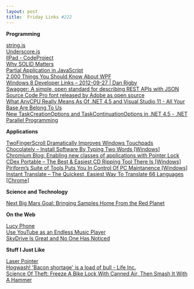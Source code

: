 ```yaml
---
layout: post
title:  Friday Links #222
---
```

**Programming**

[string.js](http://stringjs.com/)   
[Underscore.js](http://underscorejs.org/#changelog)   
[IlPad - CodeProject](http://www.codeproject.com/Articles/463528/IlPad)   
[Why SOLID Matters](http://blogs.telerik.com/blogs/posts/12-09-25/why-solid-matters.aspx)   
[Partial Application in JavaScript](http://benalman.com/news/2012/09/partial-application-in-javascript/)   
[2,000 Things You Should Know About WPF](http://wpf.2000things.com/)   
[Windows 8 Developer Links – 2012-09-27 | Dan Rigby](http://danrigby.com/2012/09/26/windows-8-developer-links-2012-09-27/)   
[Swagger: A simple, open standard for describing REST APIs with JSON](http://swagger.wordnik.com/)   
[Source Code Pro font released by Adobe as open source](http://coolthingoftheday.blogspot.co.uk/2012/09/insert-required-source-code-font-with.html)   
[What AnyCPU Really Means As Of .NET 4.5 and Visual Studio 11 - All Your Base Are Belong To Us](http://blogs.microsoft.co.il/blogs/sasha/archive/2012/04/04/what-anycpu-really-means-as-of-net-4-5-and-visual-studio-11.aspx)   
[New TaskCreationOptions and TaskContinuationOptions in .NET 4.5 - .NET Parallel Programming](http://blogs.msdn.com/b/pfxteam/archive/2012/09/22/new-taskcreationoptions-and-taskcontinuationoptions-in-net-4-5.aspx)   


**Applications**

[TwoFingerScroll Dramatically Improves Windows Touchpads](http://lifehacker.com/5943337/twofingerscroll-dramatically-improves-windows-touchpads)   
[Chocolately – Install Software By Typing Two Words [Windows]](http://www.makeuseof.com/tag/chocolately-install-software-typing-words-windows/)   
[Chromium Blog: Enabling new classes of applications with Pointer Lock](http://blog.chromium.org/2012/09/enabling-new-classes-of-applications.html)   
[CDex Portable – The Best & Easiest CD Ripping Tool There Is [Windows]](http://www.makeuseof.com/tag/cdex-portable-easiest-cd-ripping-tool/)   
[Piriform’s Suite of Tools Puts You In Control Of PC Maintanence [Windows]](http://www.makeuseof.com/tag/piriforms-suite-tools-puts-control-pc-maintanence-windows/)   
[Instant Translate – The Quickest, Easiest Way To Translate 66 Languages [Chrome]](http://www.makeuseof.com/tag/instant-translate-quickest-easiest-translate-66-languages-chrome/)

**Science and Technology**

[Next Big Mars Goal: Bringing Samples Home From the Red Planet](http://www.popsci.com/science/article/2012-09/nasas-next-big-mars-goal-returning-rocks-red-planet)

**On the Web**

[Lucy Phone](http://kk.org/cooltools/archives/6934)   
[Use YouTube as an Endless Music Player](http://www.labnol.org/internet/endless-youtube-music/25633/)   
[SkyDrive Is Great and No One Has Noticed](http://www.feld.com/wp/archives/2012/09/skydrive-is-great-and-no-one-has-noticed.html)

**Stuff I Just Like**

[Laser Pointer](http://what-if.xkcd.com/13/)   
[Hogwash! 'Bacon shortage' is a load of bull - Life Inc.](http://lifeinc.today.com/_news/2012/09/27/14123841-hogwash-bacon-shortage-is-a-load-of-bull?lite)   
[Science Of Theft: Freeze A Bike Lock With Canned Air, Then Smash It With A Hammer](http://www.popsci.com/diy/article/2012-08/gray-matter-how-science-helps-bike-thieves)

